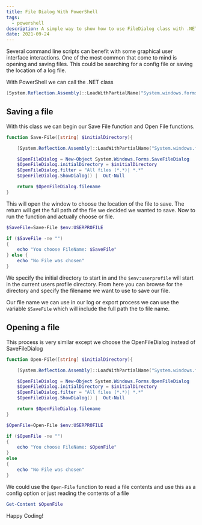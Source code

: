 ```yaml
---
title: File Dialog With PowerShell
tags:
  - powershell
description: A simple way to show how to use FileDialog class with .NET in PowerShell
date: 2021-09-24
---
```


Several command line scripts can benefit with some graphical user interface interactions. One of the most common that come to mind is opening and saving files. This could be searching for a config file or saving the location of a log file.

With PowerShell we can call the .NET class 

```powershell
[System.Reflection.Assembly]::LoadWithPartialName("System.windows.forms")
```

## Saving a file

With this class we can begin our Save File function and Open File functions.

```powershell
function Save-File([string] $initialDirectory){

    [System.Reflection.Assembly]::LoadWithPartialName("System.windows.forms") | Out-Null

    $OpenFileDialog = New-Object System.Windows.Forms.SaveFileDialog
    $OpenFileDialog.initialDirectory = $initialDirectory
    $OpenFileDialog.filter = "All files (*.*)| *.*"
    $OpenFileDialog.ShowDialog() |  Out-Null

    return $OpenFileDialog.filename
}
```

This will open the window to choose the location of the file to save. The return will get the full path of the file we decided we wanted to save. Now to run the function and actually choose or file.

```powershell
$SaveFile=Save-File $env:USERPROFILE

if ($SaveFile -ne "") 
{
    echo "You choose FileName: $SaveFile" 
} else {
    echo "No File was chosen"
}
```

We specify the initial directory to start in and the `$env:userprofile` will start in the current users profile directory. From here you can browse for the directory and specify the filename we want to use to save our file.

Our file name we can use in our log or export process we can use the variable `$SaveFile` which will include the full path the to file name.

## Opening a file

This process is very similar except we choose the OpenFileDialog instead of SaveFileDialog

```powershell
function Open-File([string] $initialDirectory){

    [System.Reflection.Assembly]::LoadWithPartialName("System.windows.forms") | Out-Null

    $OpenFileDialog = New-Object System.Windows.Forms.OpenFileDialog
    $OpenFileDialog.initialDirectory = $initialDirectory
    $OpenFileDialog.filter = "All files (*.*)| *.*"
    $OpenFileDialog.ShowDialog() |  Out-Null

    return $OpenFileDialog.filename
} 

$OpenFile=Open-File $env:USERPROFILE 

if ($OpenFile -ne "") 
{
    echo "You choose FileName: $OpenFile" 
} 
else 
{
    echo "No File was chosen"
}
```

We could use the `Open-File` function to read a file contents and use this as a config option or just reading the contents of a file 

```powershell
Get-Content $OpenFile
```

Happy Coding!
